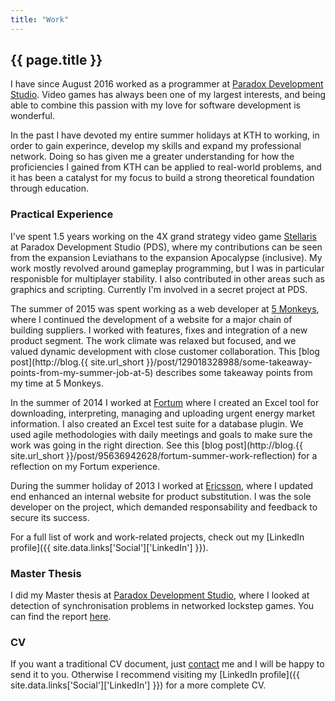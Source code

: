 ```yaml
---
title: "Work"
---
```


## {{ page.title }}

I have since August 2016 worked as a programmer at [Paradox Development Studio](https://www.paradoxplaza.com/).
Video games has always been one of my largest interests, and being able to combine
this passion with my love for software development is wonderful.

In the past I have devoted my entire summer holidays at KTH to working, in order
to gain experince, develop my skills and expand my professional network. Doing so
has given me a greater understanding for how the proficiencies I gained from KTH can
be applied to real-world problems, and it has been a catalyst for my focus to build
a strong theoretical foundation through education.

### Practical Experience

I've spent 1.5 years working on the 4X grand strategy video game [Stellaris](http://www.stellarisgame.com/)
at Paradox Development Studio (PDS), where my contributions can be seen from the expansion
Leviathans to the expansion Apocalypse (inclusive). My work mostly revolved around gameplay
programming, but I was in particular responisble for multiplayer stability. I also contributed in
other areas such as graphics and scripting. Currently I'm involved in a secret project at PDS.

The summer of 2015 was spent working as a web developer at [5 Monkeys](http://5monkeys.se/),
where I continued the development of a website for a major chain of building
suppliers. I worked with features, fixes and integration of a new product segment. The
work climate was relaxed but focused, and we valued dynamic development with close customer
collaboration. This [blog post](http://blog.{{ site.url_short }}/post/129018328988/some-takeaway-points-from-my-summer-job-at-5)
describes some takeaway points from my time at 5 Monkeys.

In the summer of 2014 I worked at [Fortum](http://www.fortum.com/) where I created an
Excel tool for downloading, interpreting, managing and uploading urgent energy market
information. I also created an Excel test suite for a database plugin. We used agile
methodologies with daily meetings and goals to make sure the work was going in the
right direction. See this [blog post](http://blog.{{ site.url_short }}/post/95636942628/fortum-summer-work-reflection)
for a reflection on my Fortum experience.

During the summer holiday of 2013 I worked at [Ericsson](http://www.ericsson.com/),
where I updated end enhanced an internal website for product substitution. I was the sole
developer on the project, which demanded responsability and feedback to secure its success.

For a full list of work and work-related projects, check out my [LinkedIn profile]({{ site.data.links['Social']['LinkedIn'] }}).

### Master Thesis

I did my Master thesis at [Paradox Development Studio](https://www.paradoxplaza.com/),
where I looked at detection of synchronisation problems in networked lockstep games.
You can find the report [here](http://kth.diva-portal.org/smash/record.jsf?pid=diva2:947287).

### CV

If you want a traditional CV document, just [contact](/about#contact) me and I
will be happy to send it to you. Otherwise I recommend visiting my [LinkedIn profile]({{ site.data.links['Social']['LinkedIn'] }})
for a more complete CV.
